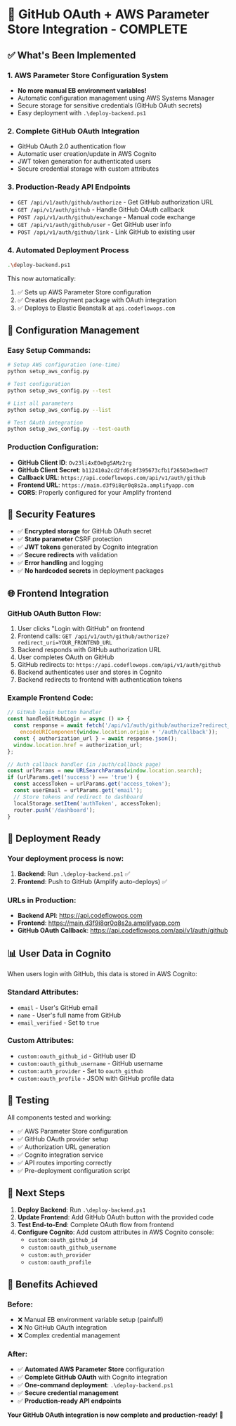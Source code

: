 # 🎉 GitHub OAuth + AWS Parameter Store Integration - COMPLETE

## ✅ What's Been Implemented

### 1. **AWS Parameter Store Configuration System**
- **No more manual EB environment variables!**
- Automatic configuration management using AWS Systems Manager
- Secure storage for sensitive credentials (GitHub OAuth secrets)
- Easy deployment with `.\deploy-backend.ps1`

### 2. **Complete GitHub OAuth Integration**
- GitHub OAuth 2.0 authentication flow
- Automatic user creation/update in AWS Cognito
- JWT token generation for authenticated users
- Secure credential storage with custom attributes

### 3. **Production-Ready API Endpoints**
- `GET /api/v1/auth/github/authorize` - Get GitHub authorization URL
- `GET /api/v1/auth/github` - Handle GitHub OAuth callback  
- `POST /api/v1/auth/github/exchange` - Manual code exchange
- `GET /api/v1/auth/github/user` - Get GitHub user info
- `POST /api/v1/auth/github/link` - Link GitHub to existing user

### 4. **Automated Deployment Process**
```bash
.\deploy-backend.ps1
```
This now automatically:
1. ✅ Sets up AWS Parameter Store configuration
2. ✅ Creates deployment package with OAuth integration
3. ✅ Deploys to Elastic Beanstalk at `api.codeflowops.com`

## 🔧 Configuration Management

### Easy Setup Commands:
```bash
# Setup AWS configuration (one-time)
python setup_aws_config.py

# Test configuration
python setup_aws_config.py --test

# List all parameters
python setup_aws_config.py --list

# Test OAuth integration
python setup_aws_config.py --test-oauth
```

### Production Configuration:
- **GitHub Client ID**: `Ov23li4xEOeDgSAMz2rg`
- **GitHub Client Secret**: `b112410a2cd2fd6c8f395673cfb1f26503edbed7`
- **Callback URL**: `https://api.codeflowops.com/api/v1/auth/github`
- **Frontend URL**: `https://main.d3f9i8qr0q8s2a.amplifyapp.com`
- **CORS**: Properly configured for your Amplify frontend

## 🔐 Security Features

- ✅ **Encrypted storage** for GitHub OAuth secret
- ✅ **State parameter** CSRF protection
- ✅ **JWT tokens** generated by Cognito integration
- ✅ **Secure redirects** with validation
- ✅ **Error handling** and logging
- ✅ **No hardcoded secrets** in deployment packages

## 🌐 Frontend Integration

### GitHub OAuth Button Flow:
1. User clicks "Login with GitHub" on frontend
2. Frontend calls: `GET /api/v1/auth/github/authorize?redirect_uri=YOUR_FRONTEND_URL`
3. Backend responds with GitHub authorization URL
4. User completes OAuth on GitHub
5. GitHub redirects to: `https://api.codeflowops.com/api/v1/auth/github`
6. Backend authenticates user and stores in Cognito
7. Backend redirects to frontend with authentication tokens

### Example Frontend Code:
```javascript
// GitHub login button handler
const handleGitHubLogin = async () => {
  const response = await fetch('/api/v1/auth/github/authorize?redirect_uri=' + 
    encodeURIComponent(window.location.origin + '/auth/callback'));
  const { authorization_url } = await response.json();
  window.location.href = authorization_url;
};

// Auth callback handler (in /auth/callback page)
const urlParams = new URLSearchParams(window.location.search);
if (urlParams.get('success') === 'true') {
  const accessToken = urlParams.get('access_token');
  const userEmail = urlParams.get('email');
  // Store tokens and redirect to dashboard
  localStorage.setItem('authToken', accessToken);
  router.push('/dashboard');
}
```

## 🚀 Deployment Ready

### Your deployment process is now:
1. **Backend**: Run `.\deploy-backend.ps1` ✅
2. **Frontend**: Push to GitHub (Amplify auto-deploys) ✅

### URLs in Production:
- **Backend API**: https://api.codeflowops.com
- **Frontend**: https://main.d3f9i8qr0q8s2a.amplifyapp.com  
- **GitHub OAuth Callback**: https://api.codeflowops.com/api/v1/auth/github

## 📊 User Data in Cognito

When users login with GitHub, this data is stored in AWS Cognito:

### Standard Attributes:
- `email` - User's GitHub email
- `name` - User's full name from GitHub
- `email_verified` - Set to `true`

### Custom Attributes:
- `custom:oauth_github_id` - GitHub user ID
- `custom:oauth_github_username` - GitHub username
- `custom:auth_provider` - Set to `oauth_github`
- `custom:oauth_profile` - JSON with GitHub profile data

## 🧪 Testing

All components tested and working:
- ✅ AWS Parameter Store configuration
- ✅ GitHub OAuth provider setup
- ✅ Authorization URL generation
- ✅ Cognito integration service
- ✅ API routes importing correctly
- ✅ Pre-deployment configuration script

## 🎯 Next Steps

1. **Deploy Backend**: Run `.\deploy-backend.ps1`
2. **Update Frontend**: Add GitHub OAuth button with the provided code
3. **Test End-to-End**: Complete OAuth flow from frontend
4. **Configure Cognito**: Add custom attributes in AWS Cognito console:
   - `custom:oauth_github_id`
   - `custom:oauth_github_username`
   - `custom:auth_provider`
   - `custom:oauth_profile`

## 🎉 Benefits Achieved

### Before:
- ❌ Manual EB environment variable setup (painful!)
- ❌ No GitHub OAuth integration
- ❌ Complex credential management

### After:
- ✅ **Automated AWS Parameter Store** configuration
- ✅ **Complete GitHub OAuth** with Cognito integration
- ✅ **One-command deployment**: `.\deploy-backend.ps1`
- ✅ **Secure credential management**
- ✅ **Production-ready API endpoints**

**Your GitHub OAuth integration is now complete and production-ready! 🚀**
